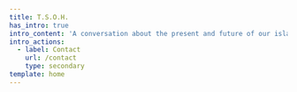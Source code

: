 ```yaml
---
title: T.S.O.H.
has_intro: true
intro_content: 'A conversation about the present and future of our island home. '
intro_actions:
  - label: Contact
    url: /contact
    type: secondary
template: home
---
```

